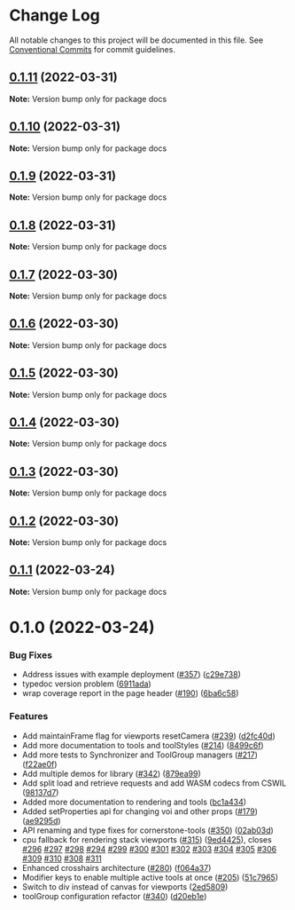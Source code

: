 # Change Log

All notable changes to this project will be documented in this file.
See [Conventional Commits](https://conventionalcommits.org) for commit guidelines.

## [0.1.11](https://github.com/PrecisionMetrics/cornerstone3d-FORPUBLIC/compare/docs@0.1.10...docs@0.1.11) (2022-03-31)

**Note:** Version bump only for package docs





## [0.1.10](https://github.com/PrecisionMetrics/cornerstone3d-FORPUBLIC/compare/docs@0.1.9...docs@0.1.10) (2022-03-31)

**Note:** Version bump only for package docs





## [0.1.9](https://github.com/PrecisionMetrics/cornerstone3d-FORPUBLIC/compare/docs@0.1.8...docs@0.1.9) (2022-03-31)

**Note:** Version bump only for package docs





## [0.1.8](https://github.com/PrecisionMetrics/cornerstone3d-FORPUBLIC/compare/docs@0.1.7...docs@0.1.8) (2022-03-31)

**Note:** Version bump only for package docs





## [0.1.7](https://github.com/PrecisionMetrics/cornerstone3d-FORPUBLIC/compare/docs@0.1.6...docs@0.1.7) (2022-03-30)

**Note:** Version bump only for package docs





## [0.1.6](https://github.com/PrecisionMetrics/cornerstone3d-FORPUBLIC/compare/docs@0.1.5...docs@0.1.6) (2022-03-30)

**Note:** Version bump only for package docs





## [0.1.5](https://github.com/PrecisionMetrics/cornerstone3d-FORPUBLIC/compare/docs@0.1.4...docs@0.1.5) (2022-03-30)

**Note:** Version bump only for package docs

## [0.1.4](https://github.com/PrecisionMetrics/cornerstone3d-FORPUBLIC/compare/docs@0.1.3...docs@0.1.4) (2022-03-30)

**Note:** Version bump only for package docs

## [0.1.3](https://github.com/PrecisionMetrics/cornerstone3d-FORPUBLIC/compare/docs@0.1.2...docs@0.1.3) (2022-03-30)

**Note:** Version bump only for package docs

## [0.1.2](https://github.com/PrecisionMetrics/cornerstone3d-FORPUBLIC/compare/docs@0.1.1...docs@0.1.2) (2022-03-30)

**Note:** Version bump only for package docs

## [0.1.1](https://github.com/PrecisionMetrics/cornerstone3d-FORPUBLIC/compare/docs@0.1.0...docs@0.1.1) (2022-03-24)

**Note:** Version bump only for package docs

# 0.1.0 (2022-03-24)

### Bug Fixes

- Address issues with example deployment ([#357](https://github.com/PrecisionMetrics/cornerstone3d-FORPUBLIC/issues/357)) ([c29e738](https://github.com/PrecisionMetrics/cornerstone3d-FORPUBLIC/commit/c29e738efe0aca7f5f25aacb42b791227e9e4e34))
- typedoc version problem ([6911ada](https://github.com/PrecisionMetrics/cornerstone3d-FORPUBLIC/commit/6911adaa6906d2257a6b25abd4b17919fc8e0859))
- wrap coverage report in the page header ([#190](https://github.com/PrecisionMetrics/cornerstone3d-FORPUBLIC/issues/190)) ([6ba6c58](https://github.com/PrecisionMetrics/cornerstone3d-FORPUBLIC/commit/6ba6c58644ff5719c15c698310c70b489da7e85b))

### Features

- Add maintainFrame flag for viewports resetCamera ([#239](https://github.com/PrecisionMetrics/cornerstone3d-FORPUBLIC/issues/239)) ([d2fc40d](https://github.com/PrecisionMetrics/cornerstone3d-FORPUBLIC/commit/d2fc40d067dd937287f5819c7ff767a16e6ef60d))
- Add more documentation to tools and toolStyles ([#214](https://github.com/PrecisionMetrics/cornerstone3d-FORPUBLIC/issues/214)) ([8499c6f](https://github.com/PrecisionMetrics/cornerstone3d-FORPUBLIC/commit/8499c6f5cb97f4ac7c6c261e8cd5da70bd3c352a))
- Add more tests to Synchronizer and ToolGroup managers ([#217](https://github.com/PrecisionMetrics/cornerstone3d-FORPUBLIC/issues/217)) ([f22ae0f](https://github.com/PrecisionMetrics/cornerstone3d-FORPUBLIC/commit/f22ae0f1e751e3fd3944fe97c4abd9e1a10137e8))
- Add multiple demos for library ([#342](https://github.com/PrecisionMetrics/cornerstone3d-FORPUBLIC/issues/342)) ([879ea99](https://github.com/PrecisionMetrics/cornerstone3d-FORPUBLIC/commit/879ea99bcecffc35d8960362ce58118d0c5894d8))
- Add split load and retrieve requests and add WASM codecs from CSWIL ([98137d7](https://github.com/PrecisionMetrics/cornerstone3d-FORPUBLIC/commit/98137d7a3ca824f1db7cb623431bd8d3a010b507))
- Added more documentation to rendering and tools ([bc1a434](https://github.com/PrecisionMetrics/cornerstone3d-FORPUBLIC/commit/bc1a434de240951aead63f65136f76b88abac532))
- Added setProperties api for changing voi and other props ([#179](https://github.com/PrecisionMetrics/cornerstone3d-FORPUBLIC/issues/179)) ([ae9295d](https://github.com/PrecisionMetrics/cornerstone3d-FORPUBLIC/commit/ae9295db916a3ef5d30d591a0541b2a8c6213fe8))
- API renaming and type fixes for cornerstone-tools ([#350](https://github.com/PrecisionMetrics/cornerstone3d-FORPUBLIC/issues/350)) ([02ab03d](https://github.com/PrecisionMetrics/cornerstone3d-FORPUBLIC/commit/02ab03d60c214bf8a6abc9b0b7e77c1f08f82c9a))
- cpu fallback for rendering stack viewports ([#315](https://github.com/PrecisionMetrics/cornerstone3d-FORPUBLIC/issues/315)) ([9ed4425](https://github.com/PrecisionMetrics/cornerstone3d-FORPUBLIC/commit/9ed44254c21455ec14b4ee0019784d4d73bd9cd3)), closes [#296](https://github.com/PrecisionMetrics/cornerstone3d-FORPUBLIC/issues/296) [#297](https://github.com/PrecisionMetrics/cornerstone3d-FORPUBLIC/issues/297) [#298](https://github.com/PrecisionMetrics/cornerstone3d-FORPUBLIC/issues/298) [#294](https://github.com/PrecisionMetrics/cornerstone3d-FORPUBLIC/issues/294) [#299](https://github.com/PrecisionMetrics/cornerstone3d-FORPUBLIC/issues/299) [#300](https://github.com/PrecisionMetrics/cornerstone3d-FORPUBLIC/issues/300) [#301](https://github.com/PrecisionMetrics/cornerstone3d-FORPUBLIC/issues/301) [#302](https://github.com/PrecisionMetrics/cornerstone3d-FORPUBLIC/issues/302) [#303](https://github.com/PrecisionMetrics/cornerstone3d-FORPUBLIC/issues/303) [#304](https://github.com/PrecisionMetrics/cornerstone3d-FORPUBLIC/issues/304) [#305](https://github.com/PrecisionMetrics/cornerstone3d-FORPUBLIC/issues/305) [#306](https://github.com/PrecisionMetrics/cornerstone3d-FORPUBLIC/issues/306) [#309](https://github.com/PrecisionMetrics/cornerstone3d-FORPUBLIC/issues/309) [#310](https://github.com/PrecisionMetrics/cornerstone3d-FORPUBLIC/issues/310) [#308](https://github.com/PrecisionMetrics/cornerstone3d-FORPUBLIC/issues/308) [#311](https://github.com/PrecisionMetrics/cornerstone3d-FORPUBLIC/issues/311)
- Enhanced crosshairs architecture ([#280](https://github.com/PrecisionMetrics/cornerstone3d-FORPUBLIC/issues/280)) ([f064a37](https://github.com/PrecisionMetrics/cornerstone3d-FORPUBLIC/commit/f064a374b1bb68ef60aaa82683193e231775df94))
- Modifier keys to enable multiple active tools at once ([#205](https://github.com/PrecisionMetrics/cornerstone3d-FORPUBLIC/issues/205)) ([51c7965](https://github.com/PrecisionMetrics/cornerstone3d-FORPUBLIC/commit/51c7965d5b71e8b544d2d5b9f19aef2e2679be19))
- Switch to div instead of canvas for viewports ([2ed5809](https://github.com/PrecisionMetrics/cornerstone3d-FORPUBLIC/commit/2ed5809610b211961218342564de7e297c3e2af6))
- toolGroup configuration refactor ([#340](https://github.com/PrecisionMetrics/cornerstone3d-FORPUBLIC/issues/340)) ([d20eb1e](https://github.com/PrecisionMetrics/cornerstone3d-FORPUBLIC/commit/d20eb1ebb5b04eeced837a7f8a7dbdb99a2dba0e))
